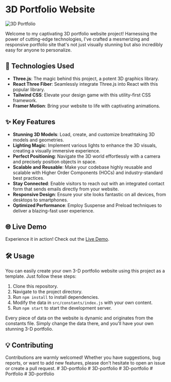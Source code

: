# 3D Portfolio Website

![3D Portfolio](https://github.com/shridharrai/3D-Portfolio/assets/50835817/78d803d6-aaaf-492c-bf2a-30881e32bcf0)

Welcome to my captivating 3D portfolio website project! Harnessing the power of cutting-edge technologies, I've crafted a mesmerizing and responsive portfolio site that's not just visually stunning but also incredibly easy for anyone to personalize.

## 🚀 Technologies Used
- **Three.js**: The magic behind this project, a potent 3D graphics library.
- **React Three Fiber**: Seamlessly integrate Three.js into React with this popular library.
- **Tailwind CSS**: Elevate your design game with this utility-first CSS framework.
- **Framer Motion**: Bring your website to life with captivating animations.

## ✨ Key Features
- **Stunning 3D Models**: Load, create, and customize breathtaking 3D models and geometries.
- **Lighting Magic**: Implement various lights to enhance the 3D visuals, creating a visually immersive experience.
- **Perfect Positioning**: Navigate the 3D world effortlessly with a camera and precisely position objects in space.
- **Scalable and Reusable**: Make your codebase highly reusable and scalable with Higher Order Components (HOCs) and industry-standard best practices.
- **Stay Connected**: Enable visitors to reach out with an integrated contact form that sends emails directly from your website.
- **Responsive Design**: Ensure your site looks fantastic on all devices, from desktops to smartphones.
- **Optimized Performance**: Employ Suspense and Preload techniques to deliver a blazing-fast user experience.

## 🌐 Live Demo
Experience it in action! Check out the <a href="https://shridharportfolio.netlify.app/" target="_blank">Live Demo</a>.


## 🛠️ Usage
You can easily create your own 3-D portfolio website using this project as a template. Just follow these steps:
1. Clone this repository.
2. Navigate to the project directory.
3. Run `npm install` to install dependencies.
4. Modify the data in `src/constants/index.js` with your own content.
5. Run `npm start` to start the development server.

Every piece of data on the website is dynamic and originates from the constants file. Simply change the data there, and you'll have your own stunning 3-D portfolio.

## 💡 Contributing
Contributions are warmly welcomed! Whether you have suggestions, bug reports, or want to add new features, please don't hesitate to open an issue or create a pull request.
#   3 D - p o r t f o l i o  
 #   3 D - p o r t f o l i o  
 #   3 D - p o r t f o l i o  
 #   P o r t f o l i o  
 #   3 D - p o r t f o l i o  
 